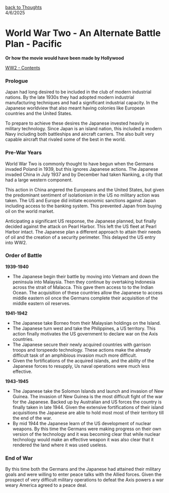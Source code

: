 [back to Thoughts](https://github.com/Marking-Time/Thoughts/tree/main)  
4/6/2025   
# World War Two - An Alternate Battle Plan - Pacific
__Or how the movie would have been made by Hollywood__ 

[WW2 - Contents](https://github.com/Marking-Time/Thoughts/blob/main/ww2-contents.md)  

### Prologue   
Japan had long desired to be included in the club of modern industrial nations. By the late 1930s they had adopted modern industrial manufacturing techniques and had a significant industrial capacity. In the Japanese worldview that also meant having colonies like European countries and the United States.  

To prepare to achieve these desires the Japanese invested heavily in military technology. Since Japan is an island nation, this included a modern Navy including both battleships and aircraft carriers. The also built very capable aircraft that rivaled some of the best in the world.

### Pre-War Years   
World War Two is commonly thought to have begun when the Germans invaded Poland in 1939, but this ignores Japanese actions. The Japanese invaded China in July 1937 and by December had taken Nanking, a city that had a large western component.   

This action in China angered the Europeans and the United States, but given the predominant sentiment of isolationism  in the US no military action was taken.  The US and Europe did initiate economic sanctions against Japan including access to the banking system.  This prevented Japan from buying oil on the world market.  

Anticipating a significant US response, the Japanese planned, but finally decided against the attack on Pearl Harbor.  This left the US fleet at Pearl Harbor intact. The Japanese plan a different approach to attain their needs of oil and the creation of a security perimeter. This delayed the US entry into WW2.  

### Order of Battle   
__1939-1940__   
- The Japanese begin their battle by moving into Vietnam and down the peninsula into Malaysia.  Then they continue by overtaking Indonesia across the strait of Malacca. This gave them access to to the Indian Ocean. The acquisition of these countries allow the Japanese to access middle eastern oil once the Germans complete their acquisition of the middle eastern oil reserves.     

__1941-1942__   
-  The Japanese take Borneo from their Malaysian holdings on the Island.
-   The Japanese turn west and take the Philippines, a US territory. This action finally motivates the US government to declare war on the Axis countries.   
-  The Japanese secure their newly acquired countries with garrison troops and torspeedo technology. These actions make the already difficult task of an amphibious invasion much more difficult.  
- Given the fortifications of the acquired islands, and the ability of the Japanese forces to resupply, Us naval operations were much less effective.  

__1943-1945__   
-  The Japanese take the Solomon Islands and launch and invasion of New Guinea. The invasion of New Guinea is the most difficult fight of the war for the Japanese. Backed up by Australian and US forces the country is finally taken in late 1944.  Given the extensive fortifications of their island acquisitions the Japanese are able to hold most most of their territory till the end of the war.  
-  By mid 1944 the Japanese learn of the US development of nuclear weapons.  By this time the Germans were making progress on their own version of the technology and it was becoming clear that while nuclear technology would make an effective weapon it was also clear that it rendered the land where it was used useless.  

### End of War   
By this time both the Germans and the Japanese had attained their military goals and were willing to enter peace talks with the Allied forces.  Given the prospect of very difficult military operations to defeat the Axis powers a war weary America agreed to a peace deal. 




